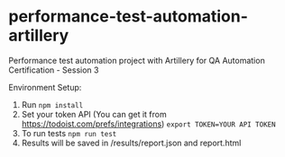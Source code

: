 # performance-test-automation-artillery
Performance test automation project with Artillery for QA Automation Certification - Session 3


Environment Setup:

1. Run `npm install`
2. Set your token API (You can get it from https://todoist.com/prefs/integrations) `export TOKEN=YOUR API TOKEN`
3. To run tests `npm run test`
4. Results will be saved in /results/report.json and report.html 
